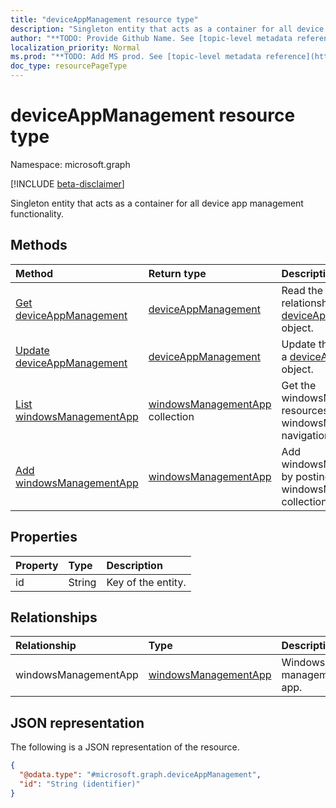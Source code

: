 ```yaml
---
title: "deviceAppManagement resource type"
description: "Singleton entity that acts as a container for all device app management functionality."
author: "**TODO: Provide Github Name. See [topic-level metadata reference](https://msgo.azurewebsites.net/add/document/guidelines/metadata.html#topic-level-metadata)**"
localization_priority: Normal
ms.prod: "**TODO: Add MS prod. See [topic-level metadata reference](https://msgo.azurewebsites.net/add/document/guidelines/metadata.html#topic-level-metadata)**"
doc_type: resourcePageType
---
```


# deviceAppManagement resource type

Namespace: microsoft.graph

[!INCLUDE [beta-disclaimer](../../includes/beta-disclaimer.md)]

Singleton entity that acts as a container for all device app management functionality.

## Methods
|Method|Return type|Description|
|:---|:---|:---|
|[Get deviceAppManagement](../api/deviceappmanagement-get.md)|[deviceAppManagement](../resources/deviceappmanagement.md)|Read the properties and relationships of a [deviceAppManagement](../resources/deviceappmanagement.md) object.|
|[Update deviceAppManagement](../api/deviceappmanagement-update.md)|[deviceAppManagement](../resources/deviceappmanagement.md)|Update the properties of a [deviceAppManagement](../resources/deviceappmanagement.md) object.|
|[List windowsManagementApp](../api/deviceappmanagement-list-windowsmanagementapp.md)|[windowsManagementApp](../resources/windowsmanagementapp.md) collection|Get the windowsManagementApp resources from the windowsManagementApp navigation property.|
|[Add windowsManagementApp](../api/deviceappmanagement-post-windowsmanagementapp.md)|[windowsManagementApp](../resources/windowsmanagementapp.md)|Add windowsManagementApp by posting to the windowsManagementApp collection.|

## Properties
|Property|Type|Description|
|:---|:---|:---|
|id|String|Key of the entity.|

## Relationships
|Relationship|Type|Description|
|:---|:---|:---|
|windowsManagementApp|[windowsManagementApp](../resources/windowsmanagementapp.md)|Windows management app.|

## JSON representation
The following is a JSON representation of the resource.
<!-- {
  "blockType": "resource",
  "keyProperty": "id",
  "@odata.type": "microsoft.graph.deviceAppManagement",
  "openType": false
}
-->
``` json
{
  "@odata.type": "#microsoft.graph.deviceAppManagement",
  "id": "String (identifier)"
}
```

